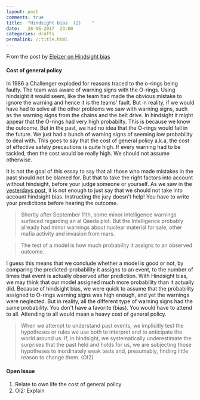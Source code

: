 ```yaml
---
layout: post
comments: true
title:  "Hindsight bias  (2)    "
date:   28-06-2017	23:00
categories: drafts
permalink: /:title.html
---
```

From the post by [Eleizer on Hindsight bias][ele_hind]

#### Cost of general policy

In 1986 a Challenger exploded for reasons traced to the o-rings being faulty. The team was aware of warning signs with the O-rings. Using hindsight it would seem, like the team had made the obvious mistake to ignore the warning and hence it is the teams' fault. But in reality, if we would have had to solve all the other problems we saw with warning signs, such as the warning signs from the chains and the belt drive. In hindsight it might appear that the O-rings had very high probabilty. This is because we know the outcome. But in the past, we had no idea that the O-rings would fail in the future. We just had a bunch of warning signs of seeming low probability to deal with. This goes to say that the cost of general policy a.k.a, the cost of effective safety precautions is quite high. If every warning had to be tackled, then the cost would be really high. We should not assume otherwise.

It is not the goal of this essay to say that all those who made mistakes in the past should not be blamed for. But that to take the right factors into account without hindsight, before your judge someone or yourself. As we saw in the [yesterdays post][th_hindsight], it is not enough to just say that we should not take into account hindsight bias. Instructing the jury doesn't help! You have to write your predictions before hearing the outcome. 

>Shortly after September 11th, some minor intelligence warnings surfaced regarding an al Qaeda plot. But the Intelligence probably already had minor warnings about nuclear material for sale, other mafia activity and invasion from mars.

>The test of a model is how much probability it assigns to an observed outcome.

I guess this means that we conclude whether a model is good or not, by comparing the predicted-probability it assigns to an event, to the number of times that event is actually observed after prediction. With Hindsight bias, we may think that our model assigned much more probability than it actually did. Because of hindsight bias, we were quick to assume that the probability assigned to O-rings warning signs was high enough, and yet the warnings were neglected. But in reality, all the different type of warning signs had the same probability. You don't have a favorite (bias). You would have to attend to all. Attending to all would mean a heavy cost of general policy.

>When we attempt to understand past events, we implicitly test the hypotheses or rules we use both to interpret and to anticipate the world around us. If, in hindsight, we systematically underestimate the surprises that the past held and holds for us, we are subjecting those hypotheses to inordinately weak tests and, presumably, finding little reason to change them. (OI2)

#### Open Issue
1) Relate to own life the cost of general policy
2) OI2: Explain



[ele_illusion]:http://lesswrong.com/lw/ke/illusion_of_transparency_why_no_one_understands/
[ele_hind]:http://lesswrong.com/lw/il/hindsight_bias/
[th_hindsight]:/Hindsight-bias.html
